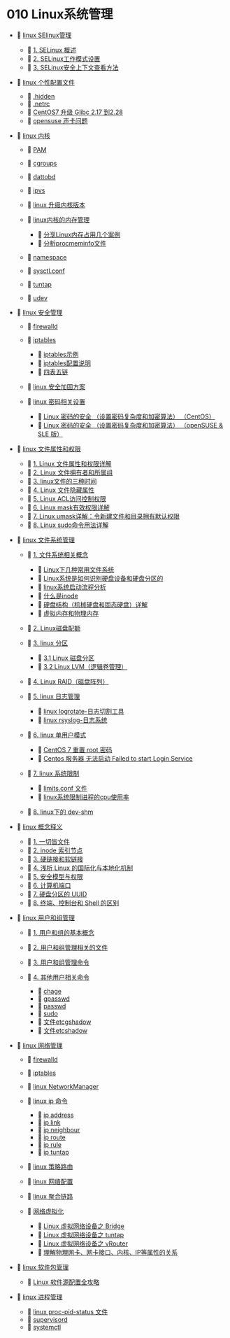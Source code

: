 # 010 Linux系统管理

* 📑 [linux SElinux管理](010%20Linux系统管理/linux%20SElinux管理.md)

  * 📄 [1. SELinux 概述](010%20Linux系统管理/linux%20SElinux管理/1.%20SELinux%20概述.md)
  * 📄 [2. SELinux工作模式设置](010%20Linux系统管理/linux%20SElinux管理/2.%20SELinux工作模式设置.md)
  * 📄 [3. SELinux安全上下文查看方法](010%20Linux系统管理/linux%20SElinux管理/3.%20SELinux安全上下文查看方法.md)
* 📑 [linux 个性配置文件](010%20Linux系统管理/linux%20个性配置文件.md)

  * 📄 [.hidden](010%20Linux系统管理/linux%20个性配置文件/.hidden.md)
  * 📄 [.netrc](010%20Linux系统管理/linux%20个性配置文件/.netrc.md)
  * 📄 [CentOS7 升级 Glibc 2.17 到2.28](010%20Linux系统管理/linux%20个性配置文件/CentOS7%20升级%20Glibc%202.17%20到2.28.md)
  * 📄 [opensuse 声卡问题](010%20Linux系统管理/linux%20个性配置文件/opensuse%20声卡问题.md)
* 📑 [linux 内核](010%20Linux系统管理/linux%20内核.md)

  * 📄 [PAM](010%20Linux系统管理/linux%20内核/PAM.md)
  * 📄 [cgroups](010%20Linux系统管理/linux%20内核/cgroups.md)
  * 📄 [dattobd](010%20Linux系统管理/linux%20内核/dattobd.md)
  * 📄 [ipvs](010%20Linux系统管理/linux%20内核/ipvs.md)
  * 📄 [linux 升级内核版本](010%20Linux系统管理/linux%20内核/linux%20升级内核版本.md)
  * 📑 [linux内核的内存管理](010%20Linux系统管理/linux%20内核/linux内核的内存管理.md)

    * 📄 [分享Linux内存占用几个案例](010%20Linux系统管理/linux%20内核/linux内核的内存管理/分享Linux内存占用几个案例.md)
    * 📄 [分析procmeminfo文件](010%20Linux系统管理/linux%20内核/linux内核的内存管理/分析procmeminfo文件.md)
  * 📄 [namespace](010%20Linux系统管理/linux%20内核/namespace.md)
  * 📄 [sysctl.conf](010%20Linux系统管理/linux%20内核/sysctl.conf.md)
  * 📄 [tuntap](010%20Linux系统管理/linux%20内核/tuntap.md)
  * 📄 [udev](010%20Linux系统管理/linux%20内核/udev.md)
* 📑 [linux 安全管理](010%20Linux系统管理/linux%20安全管理.md)

  * 📄 [firewalld](010%20Linux系统管理/linux%20安全管理/firewalld.md)
  * 📑 [iptables](010%20Linux系统管理/linux%20安全管理/iptables.md)

    * 📄 [iptables示例](010%20Linux系统管理/linux%20安全管理/iptables/iptables示例.md)
    * 📄 [iptables配置说明](010%20Linux系统管理/linux%20安全管理/iptables/iptables配置说明.md)
    * 📄 [四表五链](010%20Linux系统管理/linux%20安全管理/iptables/四表五链.md)
  * 📄 [linux 安全加固方案](010%20Linux系统管理/linux%20安全管理/linux%20安全加固方案.md)
  * 📑 [linux 密码相关设置](010%20Linux系统管理/linux%20安全管理/linux%20密码相关设置.md)

    * 📄 [Linux 密码的安全 （设置密码复杂度和加密算法） （CentOS）](010%20Linux系统管理/linux%20安全管理/linux%20密码相关设置/Linux%20密码的安全%20（设置密码复杂度和加密算法）%20（CentOS）.md)
    * 📄 [Linux 密码的安全 （设置密码复杂度和加密算法） （openSUSE & SLE 版）](010%20Linux系统管理/linux%20安全管理/linux%20密码相关设置/Linux%20密码的安全%20（设置密码复杂度和加密算法）%20（openSUSE%20&%20SLE%20版）.md)
* 📑 [linux 文件属性和权限](010%20Linux系统管理/linux%20文件属性和权限.md)

  * 📄 [1. Linux 文件属性和权限详解](010%20Linux系统管理/linux%20文件属性和权限/1.%20Linux%20文件属性和权限详解.md)
  * 📄 [2. Linux 文件拥有者和所属组](010%20Linux系统管理/linux%20文件属性和权限/2.%20Linux%20文件拥有者和所属组.md)
  * 📄 [3. linux文件的三种时间](010%20Linux系统管理/linux%20文件属性和权限/3.%20linux文件的三种时间.md)
  * 📄 [4. Linux 文件隐藏属性](010%20Linux系统管理/linux%20文件属性和权限/4.%20Linux%20文件隐藏属性.md)
  * 📄 [5. Linux ACL访问控制权限](010%20Linux系统管理/linux%20文件属性和权限/5.%20Linux%20ACL访问控制权限.md)
  * 📄 [6. Linux mask有效权限详解](010%20Linux系统管理/linux%20文件属性和权限/6.%20Linux%20mask有效权限详解.md)
  * 📄 [7. Linux umask详解：令新建文件和目录拥有默认权限](010%20Linux系统管理/linux%20文件属性和权限/7.%20Linux%20umask详解：令新建文件和目录拥有默认权限.md)
  * 📄 [8. Linux sudo命令用法详解](010%20Linux系统管理/linux%20文件属性和权限/8.%20Linux%20sudo命令用法详解.md)
* 📑 [linux 文件系统管理](010%20Linux系统管理/linux%20文件系统管理.md)

  * 📑 [1. 文件系统相关概念](010%20Linux系统管理/linux%20文件系统管理/1.%20文件系统相关概念.md)

    * 📄 [Linux下几种常用文件系统](010%20Linux系统管理/linux%20文件系统管理/1.%20文件系统相关概念/Linux下几种常用文件系统.md)
    * 📄 [Linux系统是如何识别硬盘设备和硬盘分区的](010%20Linux系统管理/linux%20文件系统管理/1.%20文件系统相关概念/Linux系统是如何识别硬盘设备和硬盘分区的.md)
    * 📄 [linux系统启动流程分析](010%20Linux系统管理/linux%20文件系统管理/1.%20文件系统相关概念/linux系统启动流程分析.md)
    * 📄 [什么是inode](010%20Linux系统管理/linux%20文件系统管理/1.%20文件系统相关概念/什么是inode.md)
    * 📄 [硬盘结构（机械硬盘和固态硬盘）详解](010%20Linux系统管理/linux%20文件系统管理/1.%20文件系统相关概念/硬盘结构（机械硬盘和固态硬盘）详解.md)
    * 📄 [虚拟内存和物理内存](010%20Linux系统管理/linux%20文件系统管理/1.%20文件系统相关概念/虚拟内存和物理内存.md)
  * 📄 [2. Linux磁盘配额](010%20Linux系统管理/linux%20文件系统管理/2.%20Linux磁盘配额.md)
  * 📑 [3. linux 分区](010%20Linux系统管理/linux%20文件系统管理/3.%20linux%20分区.md)

    * 📄 [3.1 Linux 磁盘分区](010%20Linux系统管理/linux%20文件系统管理/3.%20linux%20分区/3.1%20Linux%20磁盘分区.md)
    * 📄 [3.2 Linux LVM（逻辑卷管理）](010%20Linux系统管理/linux%20文件系统管理/3.%20linux%20分区/3.2%20Linux%20LVM（逻辑卷管理）.md)
  * 📄 [4. Linux RAID（磁盘阵列）](010%20Linux系统管理/linux%20文件系统管理/4.%20Linux%20RAID（磁盘阵列）.md)
  * 📑 [5. linux 日志管理](010%20Linux系统管理/linux%20文件系统管理/5.%20linux%20日志管理.md)

    * 📄 [linux logrotate-日志切割工具](010%20Linux系统管理/linux%20文件系统管理/5.%20linux%20日志管理/linux%20logrotate-日志切割工具.md)
    * 📄 [linux rsyslog-日志系统](010%20Linux系统管理/linux%20文件系统管理/5.%20linux%20日志管理/linux%20rsyslog-日志系统.md)
  * 📑 [6. linux 单用户模式](010%20Linux系统管理/linux%20文件系统管理/6.%20linux%20单用户模式.md)

    * 📄 [CentOS 7 重置 root 密码](010%20Linux系统管理/linux%20文件系统管理/6.%20linux%20单用户模式/CentOS%207%20重置%20root%20密码.md)
    * 📄 [Centos 服务器 无法启动 Failed to start Login Service ](010%20Linux系统管理/linux%20文件系统管理/6.%20linux%20单用户模式/Centos%20服务器%20无法启动%20Failed%20to%20start%20Login%20Service%20.md)
  * 📑 [7. linux 系统限制](010%20Linux系统管理/linux%20文件系统管理/7.%20linux%20系统限制.md)

    * 📄 [limits.conf 文件](010%20Linux系统管理/linux%20文件系统管理/7.%20linux%20系统限制/limits.conf%20文件.md)
    * 📄 [linux系统限制进程的cpu使用率](010%20Linux系统管理/linux%20文件系统管理/7.%20linux%20系统限制/linux系统限制进程的cpu使用率.md)
  * 📄 [8. linux下的 dev-shm](010%20Linux系统管理/linux%20文件系统管理/8.%20linux下的%20dev-shm.md)
* 📑 [linux 概念释义](010%20Linux系统管理/linux%20概念释义.md)

  * 📄 [1. 一切皆文件](010%20Linux系统管理/linux%20概念释义/1.%20一切皆文件.md)
  * 📄 [2. inode 索引节点](010%20Linux系统管理/linux%20概念释义/2.%20inode%20索引节点.md)
  * 📄 [3. 硬链接和软链接](010%20Linux系统管理/linux%20概念释义/3.%20硬链接和软链接.md)
  * 📄 [4. 浅析 Linux 的国际化与本地化机制](010%20Linux系统管理/linux%20概念释义/4.%20浅析%20Linux%20的国际化与本地化机制.md)
  * 📄 [5. 安全模型与权限](010%20Linux系统管理/linux%20概念释义/5.%20安全模型与权限.md)
  * 📄 [6. 计算机端口](010%20Linux系统管理/linux%20概念释义/6.%20计算机端口.md)
  * 📄 [7. 硬盘分区的 UUID](010%20Linux系统管理/linux%20概念释义/7.%20硬盘分区的%20UUID.md)
  * 📄 [8. 终端、控制台和 Shell 的区别](010%20Linux系统管理/linux%20概念释义/8.%20终端、控制台和%20Shell%20的区别.md)
* 📑 [linux 用户和组管理](010%20Linux系统管理/linux%20用户和组管理.md)

  * 📄 [1. 用户和组的基本概念](010%20Linux系统管理/linux%20用户和组管理/1.%20用户和组的基本概念.md)
  * 📄 [2. 用户和组管理相关的文件](010%20Linux系统管理/linux%20用户和组管理/2.%20用户和组管理相关的文件.md)
  * 📄 [3. 用户和组管理命令](010%20Linux系统管理/linux%20用户和组管理/3.%20用户和组管理命令.md)
  * 📑 [4. 其他用户相关命令](010%20Linux系统管理/linux%20用户和组管理/4.%20其他用户相关命令.md)

    * 📄 [chage](010%20Linux系统管理/linux%20用户和组管理/4.%20其他用户相关命令/chage.md)
    * 📄 [gpasswd](010%20Linux系统管理/linux%20用户和组管理/4.%20其他用户相关命令/gpasswd.md)
    * 📄 [passwd](010%20Linux系统管理/linux%20用户和组管理/4.%20其他用户相关命令/passwd.md)
    * 📄 [sudo](010%20Linux系统管理/linux%20用户和组管理/4.%20其他用户相关命令/sudo.md)
    * 📄 [文件etcgshadow](010%20Linux系统管理/linux%20用户和组管理/4.%20其他用户相关命令/文件etcgshadow.md)
    * 📄 [文件etcshadow](010%20Linux系统管理/linux%20用户和组管理/4.%20其他用户相关命令/文件etcshadow.md)
* 📑 [linux 网络管理](010%20Linux系统管理/linux%20网络管理.md)

  * 📄 [firewalld](010%20Linux系统管理/linux%20网络管理/firewalld.md)
  * 📄 [iptables](010%20Linux系统管理/linux%20网络管理/iptables.md)
  * 📄 [linux NetworkManager](010%20Linux系统管理/linux%20网络管理/linux%20NetworkManager.md)
  * 📑 [linux ip 命令](010%20Linux系统管理/linux%20网络管理/linux%20ip%20命令.md)

    * 📄 [ip address](010%20Linux系统管理/linux%20网络管理/linux%20ip%20命令/ip%20address.md)
    * 📄 [ip link](010%20Linux系统管理/linux%20网络管理/linux%20ip%20命令/ip%20link.md)
    * 📄 [ip neighbour](010%20Linux系统管理/linux%20网络管理/linux%20ip%20命令/ip%20neighbour.md)
    * 📄 [ip route](010%20Linux系统管理/linux%20网络管理/linux%20ip%20命令/ip%20route.md)
    * 📄 [ip rule](010%20Linux系统管理/linux%20网络管理/linux%20ip%20命令/ip%20rule.md)
    * 📄 [ip tuntap](010%20Linux系统管理/linux%20网络管理/linux%20ip%20命令/ip%20tuntap.md)
  * 📄 [linux 策略路由](010%20Linux系统管理/linux%20网络管理/linux%20策略路由.md)
  * 📄 [linux 网络配置](010%20Linux系统管理/linux%20网络管理/linux%20网络配置.md)
  * 📄 [linux 聚合链路](010%20Linux系统管理/linux%20网络管理/linux%20聚合链路.md)
  * 📑 [网络虚拟化](010%20Linux系统管理/linux%20网络管理/网络虚拟化.md)

    * 📄 [Linux 虚拟网络设备之 Bridge](010%20Linux系统管理/linux%20网络管理/网络虚拟化/Linux%20虚拟网络设备之%20Bridge.md)
    * 📄 [Linux 虚拟网络设备之 tuntap](010%20Linux系统管理/linux%20网络管理/网络虚拟化/Linux%20虚拟网络设备之%20tuntap.md)
    * 📄 [Linux 虚拟网络设备之 vRouter](010%20Linux系统管理/linux%20网络管理/网络虚拟化/Linux%20虚拟网络设备之%20vRouter.md)
    * 📄 [理解物理网卡、网卡接口、内核、IP等属性的关系](010%20Linux系统管理/linux%20网络管理/网络虚拟化/理解物理网卡、网卡接口、内核、IP等属性的关系.md)
* 📑 [linux 软件包管理](010%20Linux系统管理/linux%20软件包管理.md)

  * 📄 [Linux 软件源配置全攻略](010%20Linux系统管理/linux%20软件包管理/Linux%20软件源配置全攻略.md)
* 📑 [linux 进程管理](010%20Linux系统管理/linux%20进程管理.md)

  * 📄 [linux proc-pid-status 文件](010%20Linux系统管理/linux%20进程管理/linux%20proc-pid-status%20文件.md)
  * 📄 [supervisord](010%20Linux系统管理/linux%20进程管理/supervisord.md)
  * 📄 [systemctl](010%20Linux系统管理/linux%20进程管理/systemctl.md)

‍
